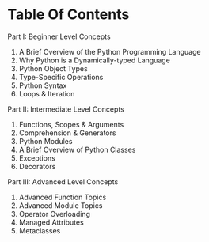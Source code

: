 # Table Of Contents

Part I: Beginner Level Concepts

1. A Brief Overview of the Python Programming Language
2. Why Python is a Dynamically-typed Language
3. Python Object Types
4. Type-Specific Operations
5. Python Syntax
6. Loops & Iteration

Part II: Intermediate Level Concepts

1. Functions, Scopes & Arguments
2. Comprehension & Generators
3. Python Modules
4. A Brief Overview of Python Classes
5. Exceptions
6. Decorators

Part III: Advanced Level Concepts

1. Advanced Function Topics
2. Advanced Module Topics
3. Operator Overloading
4. Managed Attributes
5. Metaclasses
